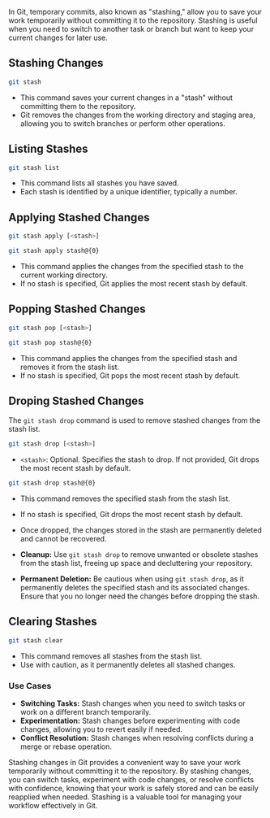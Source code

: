 In Git, temporary commits, also known as "stashing," allow you to save your work temporarily without committing it to the repository. Stashing is useful when you need to switch to another task or branch but want to keep your current changes for later use. 

## **Stashing Changes**

```bash
git stash
```
- This command saves your current changes in a "stash" without committing them to the repository.
- Git removes the changes from the working directory and staging area, allowing you to switch branches or perform other operations.

## **Listing Stashes**

```bash
git stash list
```

- This command lists all stashes you have saved.
- Each stash is identified by a unique identifier, typically a number.

## **Applying Stashed Changes**

```bash
git stash apply [<stash>]
```

```bash
git stash apply stash@{0}
```

- This command applies the changes from the specified stash to the current working directory.
- If no stash is specified, Git applies the most recent stash by default.

## **Popping Stashed Changes**

```bash
git stash pop [<stash>]
```

```bash
git stash pop stash@{0}
```

- This command applies the changes from the specified stash and removes it from the stash list.
- If no stash is specified, Git pops the most recent stash by default.

## **Droping Stashed Changes**

The `git stash drop` command is used to remove stashed changes from the stash list.

```bash
git stash drop [<stash>]
```
- `<stash>`: Optional. Specifies the stash to drop. If not provided, Git drops the most recent stash by default.

```bash
git stash drop stash@{0}
```

- This command removes the specified stash from the stash list.
- If no stash is specified, Git drops the most recent stash by default.
- Once dropped, the changes stored in the stash are permanently deleted and cannot be recovered.

- **Cleanup:** Use `git stash drop` to remove unwanted or obsolete stashes from the stash list, freeing up space and decluttering your repository.

- **Permanent Deletion:** Be cautious when using `git stash drop`, as it permanently deletes the specified stash and its associated changes. Ensure that you no longer need the changes before dropping the stash.

## **Clearing Stashes**

```bash
git stash clear
```

- This command removes all stashes from the stash list.
- Use with caution, as it permanently deletes all stashed changes.



### Use Cases
- **Switching Tasks:** Stash changes when you need to switch tasks or work on a different branch temporarily.
- **Experimentation:** Stash changes before experimenting with code changes, allowing you to revert easily if needed.
- **Conflict Resolution:** Stash changes when resolving conflicts during a merge or rebase operation.


Stashing changes in Git provides a convenient way to save your work temporarily without committing it to the repository. By stashing changes, you can switch tasks, experiment with code changes, or resolve conflicts with confidence, knowing that your work is safely stored and can be easily reapplied when needed. Stashing is a valuable tool for managing your workflow effectively in Git.